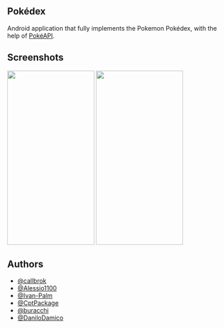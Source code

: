 
## Pokédex

Android application that fully implements the Pokemon Pokédex, with the help of [PokéAPI](https://pokeapi.co/).


## Screenshots


<img src="" data-canonical-src="https://raw.githubusercontent.com/callbrok/pokedex/master/pokedex_image/demo.gif" width="200" height="400" />

<img src="" data-canonical-src="https://raw.githubusercontent.com/callbrok/pokedex/master/pokedex_image/menu.jpeg" width="200" height="400" />



## Authors

- [@callbrok](https://github.com/callbrok)
- [@Alessio1100](https://github.com/Alessio1100)
- [@Ivan-Palm](https://github.com/Ivan-Palm)
- [@CptPackage](https://github.com/CptPackage)
- [@buracchi](https://github.com/buracchi)
- [@DaniloDamico](https://github.com/DaniloDamico)

